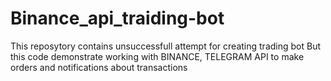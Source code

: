 # Binance_api_traiding-bot
This reposytory contains unsuccessfull attempt for creating trading bot 
But this code demonstrate working with BINANCE, TELEGRAM API to make orders and notifications about transactions
